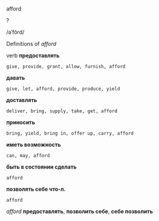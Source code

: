 afford

?

/əˈfôrd/

Definitions of _afford_

verb
**предоставлять**

    give, provide, grant, allow, furnish, afford
**давать**

    give, let, afford, provide, produce, yield
**доставлять**

    deliver, bring, supply, take, get, afford
**приносить**

    bring, yield, bring in, offer up, carry, afford
**иметь возможность**

    can, may, afford
**быть в состоянии сделать**

    afford
**позволять себе что-л.**

    afford

_afford_
**предоставлять**, **позволить себе**, **себе позволить**